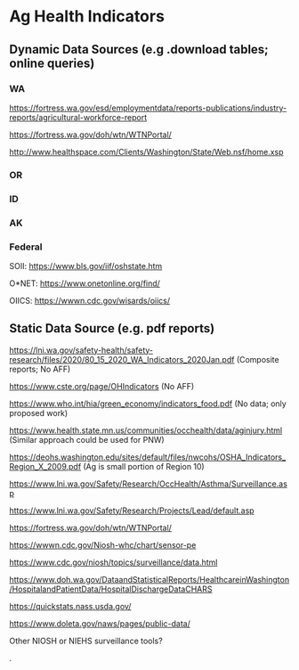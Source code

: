 # Ag Health Indicators

## Dynamic Data Sources (e.g .download tables; online queries)

### WA

https://fortress.wa.gov/esd/employmentdata/reports-publications/industry-reports/agricultural-workforce-report

https://fortress.wa.gov/doh/wtn/WTNPortal/

http://www.healthspace.com/Clients/Washington/State/Web.nsf/home.xsp

### OR

### ID

### AK

### Federal

SOII: https://www.bls.gov/iif/oshstate.htm

O*NET: https://www.onetonline.org/find/

OIICS: https://wwwn.cdc.gov/wisards/oiics/

## Static Data Source (e.g. pdf reports)

https://lni.wa.gov/safety-health/safety-research/files/2020/80_15_2020_WA_Indicators_2020Jan.pdf (Composite reports; No AFF)

https://www.cste.org/page/OHIndicators (No AFF)

https://www.who.int/hia/green_economy/indicators_food.pdf (No data; only proposed work)

https://www.health.state.mn.us/communities/occhealth/data/aginjury.html (Similar approach could be used for PNW)

https://deohs.washington.edu/sites/default/files/nwcohs/OSHA_Indicators_Region_X_2009.pdf (Ag is small portion of Region 10)

https://www.lni.wa.gov/Safety/Research/OccHealth/Asthma/Surveillance.asp

https://www.lni.wa.gov/Safety/Research/Projects/Lead/default.asp

https://fortress.wa.gov/doh/wtn/WTNPortal/

https://wwwn.cdc.gov/Niosh-whc/chart/sensor-pe

https://www.cdc.gov/niosh/topics/surveillance/data.html

https://www.doh.wa.gov/DataandStatisticalReports/HealthcareinWashington/HospitalandPatientData/HospitalDischargeDataCHARS

https://quickstats.nass.usda.gov/

https://www.doleta.gov/naws/pages/public-data/

Other NIOSH or NIEHS surveillance tools?

.
